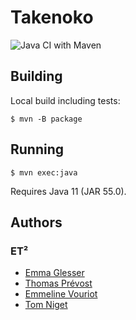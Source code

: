 # Takenoko

![Java CI with Maven](https://github.com/pns-si3-projects/projet2-ps5-20-21-takenoko-2021-et/workflows/Java%20CI%20with%20Maven/badge.svg)

## Building

Local build including tests:

```
$ mvn -B package
```

## Running

```
$ mvn exec:java
```

Requires Java 11 (JAR 55.0).

## Authors

### ET²

- [Emma Glesser](https://github.com/Emma-Glesser)
- [Thomas Prévost](https://github.com/thomasarmel)
- [Emmeline Vouriot](https://github.com/emmvou)
- [Tom Niget](https://github.com/zdimension)
